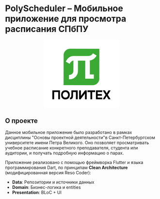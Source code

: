 # PolyScheduler – Мобильное приложение для просмотра расписания СПбПУ

<p align="center">
<img src="docs/images/polytech_logo.jpg" width="250" align="center" alt="Иконка приложения">
</p>

## О проекте

Данное мобильное приложение было разработано в рамках дисциплины "Основы проектной деятельности"в Санкт-Петербургском университете имени Петра Великого. Оно позволяет просматривать учебное расписание конкретного преподавателя, студента или аудитории, и получать подробную информацию о парах. 

Приложение реализовано с помощью фреймворка Flutter и языка программирования Dart, по принципам **Clean Architecture** (модифицированная версия Reso Coder):
- **Data**: Репозитории и источники данных
- **Domain**: Бизнес-логика и entities
- **Presentation**: BLoC + UI


